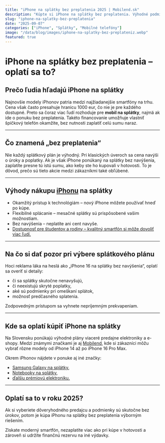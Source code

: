 ```yaml
---
title: "iPhone na splátky bez preplatenia 2025 | Mobilend.sk"
description: "Kúpte si iPhone na splátky bez preplatenia. Výhodné podmienky, rýchla online žiadosť a expresná doprava po Slovensku."
slug: "iphone-na-splatky-bez-preplatenia"
date: "2025-09-07"
categories: ["iPhone", "Splátky", "Mobilné telefóny"]
image: "/data/blog/images/iphone-na-splatky-bez-preplateniz.webp"
featured: true
---
```


# iPhone na splátky bez preplatenia – oplatí sa to?

## Prečo ľudia hľadajú iPhone na splátky  

Najnovšie modely iPhonov patria medzi najžiadanejšie smartfóny na trhu. Cena však často presahuje hranicu 1000 eur, čo nie je pre každého dostupné. Preto sa čoraz viac ľudí rozhoduje pre **mobil na splátky**, najmä ak ide o ponuku bez preplatenia. Takéto financovanie umožňuje vlastniť špičkový telefón okamžite, bez nutnosti zaplatiť celú sumu naraz.  

---

## Čo znamená „bez preplatenia“  

Nie každý splátkový plán je výhodný. Pri klasických úveroch sa cena navýši o úroky a poplatky. Ak je však iPhone ponúkaný na splátky bez navýšenia, zaplatíte presne tú istú sumu, ako keby ste ho kupovali v hotovosti. To je dôvod, prečo sú tieto akcie medzi zákazníkmi také obľúbené.  

---

## Výhody nákupu [iPhonu](https://mobilend.sk/katalog) na splátky  

- Okamžitý prístup k technológiám – nový iPhone môžete používať hneď po kúpe.  
- Flexibilné splácanie – mesačné splátky sú prispôsobené vašim možnostiam.  
- Bez navýšenia – neplatíte ani cent navyše.  
- [Dostupnosť pre študentov a rodiny – kvalitný smartfón si môže dovoliť viac ľudí.](https://mobilend.sk/blog)  

---

## Na čo si dať pozor pri výbere splátkového plánu  

Hoci reklama láka na heslá ako „iPhone 16 na splátky bez navýšenia“, oplatí sa overiť si detaily:  

- či sa splátky skutočne nenavyšujú,  
- či neexistujú skryté poplatky,  
- aké sú podmienky pri omeškaní splátok,  
- možnosť predčasného splatenia.  

Zodpovedným prístupom sa vyhnete nepríjemným prekvapeniam.  

---

## Kde sa oplatí kúpiť iPhone na splátky  

Na Slovensku ponúkajú výhodné plány viaceré predajne elektroniky a e-shopy. Medzi známymi značkami je aj [Mobilend](https://mobilend.sk/), kde si zákazníci môžu vybrať rôzne modely od iPhone 14 až po iPhone 16 Pro Max.  

Okrem iPhonov nájdete v ponuke aj iné značky:  
- [Samsung Galaxy na splátky](https://mobilend.sk/katalog),  
- [Notebooky na splátky](https://mobilend.sk/katalog),  
- [ďalšiu prémiovú elektroniku. ](https://mobilend.sk/katalog)

---

## Oplatí sa to v roku 2025?  

Ak si vyberiete dôveryhodného predajcu a podmienky sú skutočne bez úrokov, potom je kúpa iPhonu na splátky bez preplatenia výborným riešením.  

Získate moderný smartfón, nezaplatíte viac ako pri kúpe v hotovosti a zároveň si udržíte finančnú rezervu na iné výdavky.  

